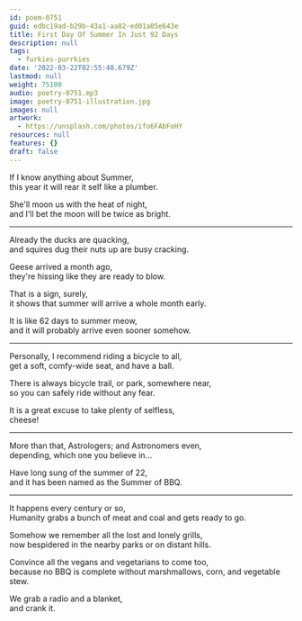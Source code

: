```yaml
---
id: poem-0751
guid: edbc19ad-b29b-43a1-aa82-ed01a05e643e
title: First Day Of Summer In Just 92 Days
description: null
tags:
  - furkies-purrkies
date: '2022-03-22T02:55:48.679Z'
lastmod: null
weight: 75100
audio: poetry-0751.mp3
image: poetry-0751-illustration.jpg
images: null
artwork:
  - https://unsplash.com/photos/ifo6FAbFoHY
resources: null
features: {}
draft: false
---
```


If I know anything about Summer,\
this year it will rear it self like a plumber.

She'll moon us with the heat of night,\
and I'll bet the moon will be twice as bright.

---

Already the ducks are quacking,\
and squires dug their nuts up are busy cracking.

Geese arrived a month ago,\
they're hissing like they are ready to blow.

That is a sign, surely,\
it shows that summer will arrive a whole month early.

It is like 62 days to summer meow,\
and it will probably arrive even sooner somehow.

---

Personally, I recommend riding a bicycle to all,\
get a soft, comfy-wide seat, and have a ball.

There is always bicycle trail, or park, somewhere near,\
so you can safely ride without any fear.

It is a great excuse to take plenty of selfless,\
cheese!

---

More than that, Astrologers; and Astronomers even,\
depending, which one you believe in...

Have long sung of the summer of 22,\
and it has been named as the Summer of BBQ.

---

It happens every century or so,\
Humanity grabs a bunch of meat and coal and gets ready to go.

Somehow we remember all the lost and lonely grills,\
now bespidered in the nearby parks or on distant hills.

Convince all the vegans and vegetarians to come too,\
because no BBQ is complete without marshmallows, corn, and vegetable stew.

We grab a radio and a blanket,\
and crank it.
